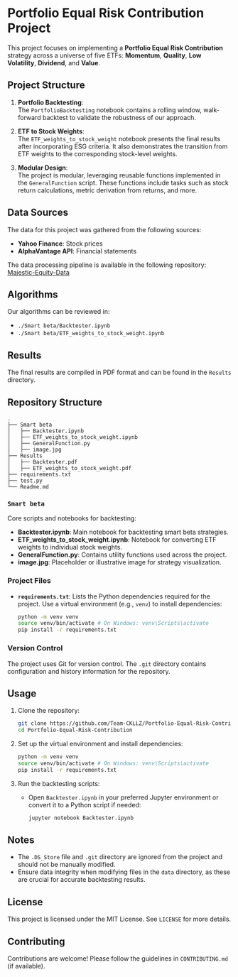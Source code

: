# Portfolio Equal Risk Contribution Project  

This project focuses on implementing a **Portfolio Equal Risk Contribution** strategy across a universe of five ETFs: **Momentum**, **Quality**, **Low Volatility**, **Dividend**, and **Value**.  

## Project Structure  

1. **Portfolio Backtesting**:  
   The `PortfolioBacktesting` notebook contains a rolling window, walk-forward backtest to validate the robustness of our approach.  

2. **ETF to Stock Weights**:  
   The `ETF_weights_to_stock_weight` notebook presents the final results after incorporating ESG criteria. It also demonstrates the transition from ETF weights to the corresponding stock-level weights.  

3. **Modular Design**:  
   The project is modular, leveraging reusable functions implemented in the `GeneralFunction` script. These functions include tasks such as stock return calculations, metric derivation from returns, and more.  

## Data Sources  

The data for this project was gathered from the following sources:  
- **Yahoo Finance**: Stock prices  
- **AlphaVantage API**: Financial statements  

The data processing pipeline is available in the following repository:  
[Majestic-Equity-Data](https://github.com/McKingN/Majestic-Equity-Data.git)  

## Algorithms  

Our algorithms can be reviewed in:  
- `./Smart beta/Backtester.ipynb`  
- `./Smart beta/ETF_weights_to_stock_weight.ipynb`  

## Results  

The final results are compiled in PDF format and can be found in the `Results` directory.  


## Repository Structure

```plaintext
.
├── Smart beta
│   ├── Backtester.ipynb
│   ├── ETF_weights_to_stock_weight.ipynb
│   ├── GeneralFunction.py
│   ├── image.jpg
├── Results
│   ├── Backtester.pdf
│   ├── ETF_weights_to_stock_weight.pdf
├── requirements.txt
├── test.py
└── Readme.md
```

### `Smart beta`

Core scripts and notebooks for backtesting:

- **Backtester.ipynb**: Main notebook for backtesting smart beta strategies.
- **ETF_weights_to_stock_weight.ipynb**: Notebook for converting ETF weights to individual stock weights.
- **GeneralFunction.py**: Contains utility functions used across the project.
- **image.jpg**: Placeholder or illustrative image for strategy visualization.

### Project Files

- **`requirements.txt`**: Lists the Python dependencies required for the project. Use a virtual environment (e.g., `venv`) to install dependencies:
  ```bash
  python -m venv venv
  source venv/bin/activate # On Windows: venv\Scripts\activate
  pip install -r requirements.txt
  ```


### Version Control

The project uses Git for version control. The `.git` directory contains configuration and history information for the repository.

## Usage

1. Clone the repository:
   ```bash
   git clone https://github.com/Team-CKLLZ/Portfolio-Equal-Risk-Contribution.git
   cd Portfolio-Equal-Risk-Contribution
   ```

2. Set up the virtual environment and install dependencies:
   ```bash
   python -m venv venv
   source venv/bin/activate # On Windows: venv\Scripts\activate
   pip install -r requirements.txt
   ```

3. Run the backtesting scripts:
   - Open `Backtester.ipynb` in your preferred Jupyter environment or convert it to a Python script if needed:
     ```bash
     jupyter notebook Backtester.ipynb
     ```



## Notes

- The `.DS_Store` file and `.git` directory are ignored from the project and should not be manually modified.
- Ensure data integrity when modifying files in the `data` directory, as these are crucial for accurate backtesting results.

## License

This project is licensed under the MIT License. See `LICENSE` for more details.

## Contributing

Contributions are welcome! Please follow the guidelines in `CONTRIBUTING.md` (if available).
